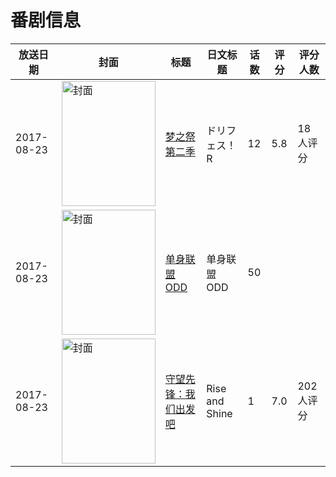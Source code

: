 # 番剧信息

|放送日期|封面|标题|日文标题|话数|评分|评分人数|
|---|---|---|---|---|---|---|
|2017-08-23|<img src="https://lain.bgm.tv/pic/cover/c/81/80/202597_44xGd.jpg" alt="封面" style="width:150px;height:200px;object-fit:cover;">|[梦之祭 第二季](https://bangumi.tv/subject/202597)|ドリフェス！R|12|5.8|18人评分|
|2017-08-23|<img src="https://lain.bgm.tv/pic/cover/c/f3/47/229567_RlHHH.jpg" alt="封面" style="width:150px;height:200px;object-fit:cover;">|[单身联盟 ODD](https://bangumi.tv/subject/229567)|单身联盟 ODD|50|||
|2017-08-23|<img src="https://lain.bgm.tv/pic/cover/c/9e/7b/223335_kiIGN.jpg" alt="封面" style="width:150px;height:200px;object-fit:cover;">|[守望先锋：我们出发吧](https://bangumi.tv/subject/223335)|Rise and Shine|1|7.0|202人评分|
